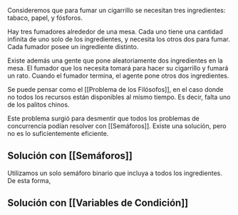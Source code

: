 Consideremos que para fumar un cigarrillo se necesitan tres ingredientes: tabaco, papel, y fósforos.

Hay tres fumadores alrededor de una mesa. Cada uno tiene una cantidad infinita de uno solo de los ingredientes, y necesita los otros dos para fumar. Cada fumador posee un ingrediente distinto.

Existe además una gente que pone aleatoriamente dos ingredientes en la mesa. El fumador que los necesita tomará para hacer su cigarrillo y fumará un rato. Cuando el fumador termina, el agente pone otros dos ingredientes.

Se puede pensar como el [[Problema de los Filósofos]], en el caso donde no todos los recursos están disponibles al mismo tiempo. Es decir, falta uno de los palitos chinos.

Este problema surgió para desmentir que todos los problemas de concurrencia podían resolver con [[Semáforos]]. Existe una solución, pero no es lo suficientemente eficiente.

## Solución con [[Semáforos]]

Utilizamos un solo semáforo binario que incluya a todos los ingredientes. De esta forma,

## Solución con [[Variables de Condición]]
